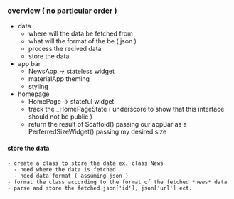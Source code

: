 

### overview ( no particular order )
- data
   - where will the data be fetched from
   - what will the format of the be ( json )
   - process the recived data
   - store the data
 - app bar
   - NewsApp -> stateless widget
   - materialApp theming
   - styling
 - homepage
   - HomePage -> stateful widget
   - track the _HomePageState ( underscore to show that this interface should not be public )
   - return the result of Scaffold() passing our appBar as a PerferredSizeWidget() passing my desired size 


#### store the data
    - create a class to store the data ex. class News
      - need where the data is fetched
      - need data format ( assuming json )
    - format the class according to the format of the fetched *news* data
    - parse and store the fetched json['id'], json['url'] ect.